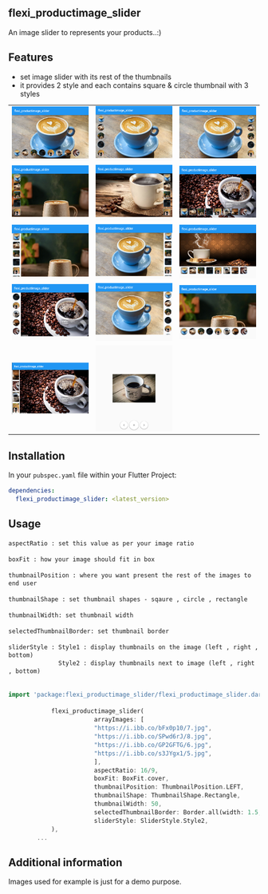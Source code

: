 ## flexi_productimage_slider

 An image slider to represents your products..:)

## Features

 - set image slider with its rest of the thumbnails 
 - it provides 2 style and each contains square & circle thumbnail with 3 styles

<table>
   <tr>
      <td>
         <img width="250px" src="https://raw.githubusercontent.com/Dharini17/flexi_productimage_slider/master/assets/1.png">
      </td>   
        <td>
         <img width="250px" src="https://raw.githubusercontent.com/Dharini17/flexi_productimage_slider/master/assets/2.png">
      </td> 
        <td>
         <img width="250px" src="https://raw.githubusercontent.com/Dharini17/flexi_productimage_slider/master/assets/3.png">
      </td> 
    </tr>
  <tr>
      <td>
         <img width="250px" src="https://raw.githubusercontent.com/Dharini17/flexi_productimage_slider/master/assets/4.png">
      </td>   
        <td>
         <img width="250px" src="https://raw.githubusercontent.com/Dharini17/flexi_productimage_slider/master/assets/5.png">
      </td> 
        <td>
         <img width="250px" src="https://raw.githubusercontent.com/Dharini17/flexi_productimage_slider/master/assets/6.png">
      </td> 
    </tr>
  <tr>
      <td>
         <img width="250px" src="https://raw.githubusercontent.com/Dharini17/flexi_productimage_slider/master/assets/7.png">
      </td>   
        <td>
         <img width="250px" src="https://raw.githubusercontent.com/Dharini17/flexi_productimage_slider/master/assets/8.png">
      </td> 
        <td>
         <img width="250px" src="https://raw.githubusercontent.com/Dharini17/flexi_productimage_slider/master/assets/9.png">
      </td> 
    </tr>
  <tr>
      <td>
         <img width="250px" src="https://raw.githubusercontent.com/Dharini17/flexi_productimage_slider/master/assets/10.png">
      </td>   
        <td>
         <img width="250px" src="https://raw.githubusercontent.com/Dharini17/flexi_productimage_slider/master/assets/11.png">
      </td> 
        <td>
         <img width="250px" src="https://raw.githubusercontent.com/Dharini17/flexi_productimage_slider/master/assets/12.png">
      </td> 
    </tr>
<tr>
 <td>
         <img width="250px" src="https://raw.githubusercontent.com/Dharini17/flexi_productimage_slider/master/assets/12_1.png">
      </td>  
      <td>
         <img width="250px" src="https://raw.githubusercontent.com/Dharini17/flexi_productimage_slider/master/assets/13.png">
      </td>          
    </tr>
</table>

## Installation

  In your `pubspec.yaml` file within your Flutter Project:

```yaml
dependencies:
  flexi_productimage_slider: <latest_version>
```

## Usage

    aspectRatio : set this value as per your image ratio
    
    boxFit : how your image should fit in box

    thumbnailPosition : where you want present the rest of the images to end user

    thumbnailShape : set thumbnail shapes - sqaure , circle , rectangle

    thumbnailWidth: set thumbnail width

    selectedThumbnailBorder: set thumbnail border

    sliderStyle : Style1 : display thumbnails on the image (left , right , bottom)
                  Style2 : display thumbnails next to image (left , right , bottom)

```dart

import 'package:flexi_productimage_slider/flexi_productimage_slider.dart';

            flexi_productimage_slider(
                        arrayImages: [
                        "https://i.ibb.co/bFx0p10/7.jpg",
                        "https://i.ibb.co/SPwd6rJ/8.jpg",
                        "https://i.ibb.co/GP2GFTG/6.jpg",
                        "https://i.ibb.co/s3JYgx1/5.jpg",
                        ],
                        aspectRatio: 16/9,
                        boxFit: BoxFit.cover,
                        thumbnailPosition: ThumbnailPosition.LEFT,
                        thumbnailShape: ThumbnailShape.Rectangle,
                        thumbnailWidth: 50,
                        selectedThumbnailBorder: Border.all(width: 1.5,color: Colors.teal),
                        sliderStyle: SliderStyle.Style2,
            ),
        ...


```

## Additional information

Images used for example is just for a demo purpose.
